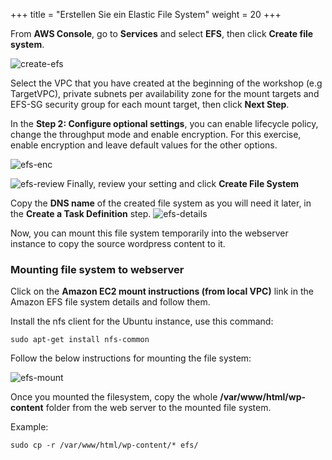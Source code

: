 +++
title = "Erstellen Sie ein Elastic File System"
weight = 20
+++

From **AWS Console**, go to **Services** and select **EFS**, then click **Create file system**.

![create-efs](/ecs/create-efs.png)

Select the VPC that you have created at the beginning of the workshop (e.g TargetVPC), private subnets per availability zone for the mount targets and EFS-SG security group for each mount target, then click **Next Step**.

In the **Step 2: Configure optional settings**, you can enable lifecycle policy, change the throughput mode and enable encryption. For this exercise, enable encryption and leave  default values for the other options.

![efs-enc](/ecs/efs-enc.png)

![efs-review](/ecs/efs-review.png)
Finally, review your setting and click **Create File System**

Copy the **DNS name** of the created file system as you will need it later, in the **Create a Task Definition** step.
![efs-details](/ecs/efs-details.png)

Now, you can mount this file system temporarily into the webserver instance to copy the source wordpress content to it.

### Mounting file system to webserver

Click on the **Amazon EC2 mount instructions (from local VPC)** link in the Amazon EFS file system details and follow them.

Install the nfs client for the Ubuntu instance, use this command:

```
sudo apt-get install nfs-common
```

Follow the below instructions for mounting the file system:

![efs-mount](/ecs/efs-mount.png)

Once you mounted the filesystem, copy the whole **/var/www/html/wp-content** folder from the web server to the mounted file system.

Example:
```
sudo cp -r /var/www/html/wp-content/* efs/
```
